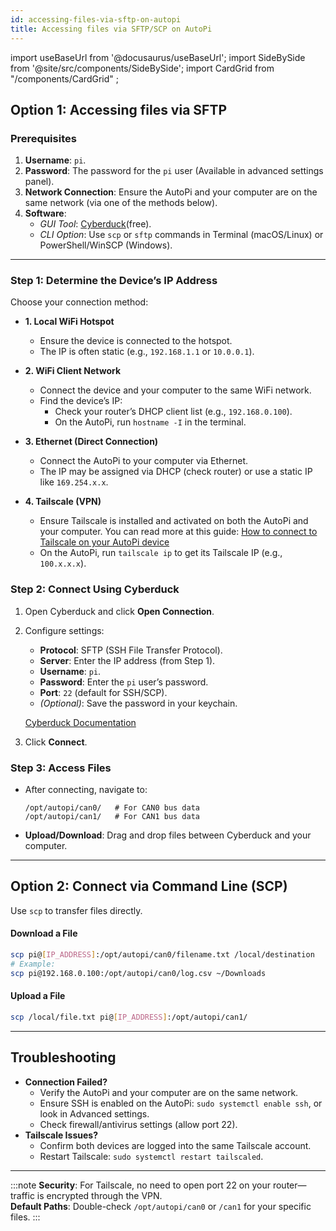 ```yaml
---
id: accessing-files-via-sftp-on-autopi
title: Accessing files via SFTP/SCP on AutoPi
---
```


import useBaseUrl from '@docusaurus/useBaseUrl';
import SideBySide from '@site/src/components/SideBySide';
import CardGrid from "/components/CardGrid" ;

## Option 1: Accessing files via SFTP

### Prerequisites 
1. **Username**: `pi`.  
2. **Password**: The password for the `pi` user (Available in advanced settings panel).  
3. **Network Connection**: Ensure the AutoPi and your computer are on the same network (via one of the methods below).  
4. **Software**:  
   - *GUI Tool*: [Cyberduck](https://cyberduck.io/)(free).  
   - *CLI Option*: Use `scp` or `sftp` commands in Terminal (macOS/Linux) or PowerShell/WinSCP (Windows).  

---

### Step 1: Determine the Device’s IP Address  
Choose your connection method:  
  * **1. Local WiFi Hotspot**  
    - Ensure the device is connected to the hotspot.  
    - The IP is often static (e.g., `192.168.1.1` or `10.0.0.1`).  

  * **2. WiFi Client Network**  
    - Connect the device and your computer to the same WiFi network.  
    - Find the device’s IP:  
      - Check your router’s DHCP client list (e.g., `192.168.0.100`).  
      - On the AutoPi, run `hostname -I` in the terminal.  

  * **3. Ethernet (Direct Connection)**  
    - Connect the AutoPi to your computer via Ethernet.  
    - The IP may be assigned via DHCP (check router) or use a static IP like `169.254.x.x`.  

  * **4. Tailscale (VPN)**  
    - Ensure Tailscale is installed and activated on both the AutoPi and your computer. You can read more at this guide: [How to connect to Tailscale on your AutoPi device](https://docs.autopi.io/getting_started/autopi_canfd_pro/how_to_connect_to_tailscale/)
    - On the AutoPi, run `tailscale ip` to get its Tailscale IP (e.g., `100.x.x.x`).  


### Step 2: Connect Using Cyberduck
1. Open Cyberduck and click **Open Connection**.  
2. Configure settings:  
   - **Protocol**: SFTP (SSH File Transfer Protocol).  
   - **Server**: Enter the IP address (from Step 1).  
   - **Username**: `pi`.  
   - **Password**: Enter the `pi` user’s password.  
   - **Port**: `22` (default for SSH/SCP).  
   - *(Optional)*: Save the password in your keychain.  

   [Cyberduck Documentation](https://docs.cyberduck.io/protocols/sftp/)  

3. Click **Connect**.  


### Step 3: Access Files 
- After connecting, navigate to:  
  ```plaintext
  /opt/autopi/can0/   # For CAN0 bus data  
  /opt/autopi/can1/   # For CAN1 bus data  
  ```  
- **Upload/Download**: Drag and drop files between Cyberduck and your computer.  

---

## Option 2: Connect via Command Line (SCP)

Use `scp` to transfer files directly.  

#### **Download a File**  
```bash  
scp pi@[IP_ADDRESS]:/opt/autopi/can0/filename.txt /local/destination  
# Example:  
scp pi@192.168.0.100:/opt/autopi/can0/log.csv ~/Downloads  
```  

#### **Upload a File**  
```bash  
scp /local/file.txt pi@[IP_ADDRESS]:/opt/autopi/can1/  
```  

---

## Troubleshooting  

- **Connection Failed?**  
  - Verify the AutoPi and your computer are on the same network.  
  - Ensure SSH is enabled on the AutoPi: `sudo systemctl enable ssh`, or look in Advanced settings.  
  - Check firewall/antivirus settings (allow port 22).  
- **Tailscale Issues?**  
  - Confirm both devices are logged into the same Tailscale account.  
  - Restart Tailscale: `sudo systemctl restart tailscaled`.  

---
:::note
**Security**: For Tailscale, no need to open port 22 on your router—traffic is encrypted through the VPN.  
**Default Paths**: Double-check `/opt/autopi/can0` or `/can1` for your specific files. 
:::

